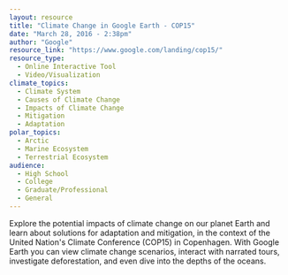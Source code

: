 ```yaml
---
layout: resource
title: "Climate Change in Google Earth - COP15"
date: "March 28, 2016 - 2:38pm"
author: "Google"
resource_link: "https://www.google.com/landing/cop15/"
resource_type:
  - Online Interactive Tool
  - Video/Visualization
climate_topics:
  - Climate System
  - Causes of Climate Change
  - Impacts of Climate Change
  - Mitigation
  - Adaptation
polar_topics:
  - Arctic
  - Marine Ecosystem
  - Terrestrial Ecosystem
audience:
  - High School
  - College
  - Graduate/Professional
  - General
---
```


Explore the potential impacts of climate change on our planet Earth and learn about solutions for adaptation and mitigation, in the context of the United Nation's Climate Conference (COP15) in Copenhagen. With Google Earth you can view climate change scenarios, interact with narrated tours, investigate deforestation, and even dive into the depths of the oceans.